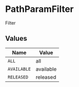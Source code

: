 # PathParamFilter

Filter


## Values

| Name        | Value       |
| ----------- | ----------- |
| `ALL`       | all         |
| `AVAILABLE` | available   |
| `RELEASED`  | released    |